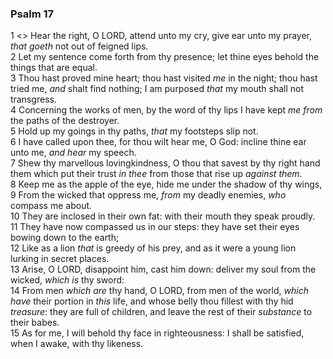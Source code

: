### Psalm 17

1 <<A Prayer of David.>> Hear the right, O LORD, attend unto my cry, give ear unto my prayer, *that goeth* not out of feigned lips.  
2 Let my sentence come forth from thy presence; let thine eyes behold the things that are equal.  
3 Thou hast proved mine heart; thou hast visited *me* in the night; thou hast tried me, *and* shalt find nothing; I am purposed *that* my mouth shall not transgress.  
4 Concerning the works of men, by the word of thy lips I have kept *me from* the paths of the destroyer.  
5 Hold up my goings in thy paths, *that* my footsteps slip not.  
6 I have called upon thee, for thou wilt hear me, O God: incline thine ear unto me, *and hear* my speech.  
7 Shew thy marvellous lovingkindness, O thou that savest by thy right hand them which put their trust *in thee* from those that rise up *against them*.  
8 Keep me as the apple of the eye, hide me under the shadow of thy wings,  
9 From the wicked that oppress me, *from* my deadly enemies, *who* compass me about.  
10 They are inclosed in their own fat: with their mouth they speak proudly.  
11 They have now compassed us in our steps: they have set their eyes bowing down to the earth;  
12 Like as a lion *that* is greedy of his prey, and as it were a young lion lurking in secret places.  
13 Arise, O LORD, disappoint him, cast him down: deliver my soul from the wicked, *which is* thy sword:  
14 From men *which are* thy hand, O LORD, from men of the world, *which have* their portion in *this* life, and whose belly thou fillest with thy hid *treasure*: they are full of children, and leave the rest of their *substance* to their babes.  
15 As for me, I will behold thy face in righteousness: I shall be satisfied, when I awake, with thy likeness.  
